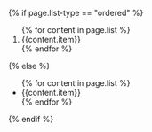 
{% if page.list-type == "ordered" %}
    <ol class="usa-list {{page.class}}">
        {% for content in page.list %}
            <li>{{content.item}}</li>
        {% endfor %}
    </ol>
{% else %}
    <ul class="usa-list {{page.class}}">
        {% for content in page.list %}
            <li>{{content.item}}</li>
        {% endfor %}
    </ul>
{% endif %}

